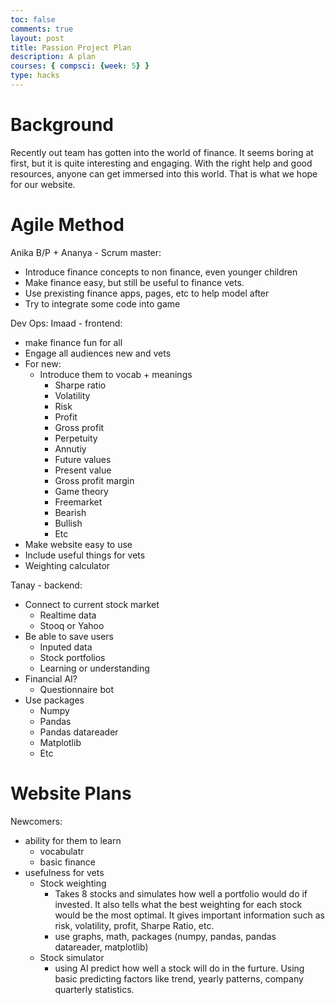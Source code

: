 ```yaml
---
toc: false
comments: true
layout: post
title: Passion Project Plan
description: A plan
courses: { compsci: {week: 5} }
type: hacks
---
```


# Background 

Recently out team has gotten into the world of finance. It seems boring at first, but it is quite interesting and engaging. With the right help and good resources, anyone can get immersed into this world. That is what we hope for our website. 

# Agile Method

Anika B/P + Ananya - Scrum master:  
- Introduce finance concepts to non finance, even younger children
- Make finance easy, but still be useful to finance vets.  
- Use prexisting finance apps, pages, etc to help model after
- Try to integrate some code into game

Dev Ops: 
Imaad - frontend: 
- make finance fun for all 
- Engage all audiences new and vets
- For new: 
    - Introduce them to vocab + meanings
        - Sharpe ratio 
        - Volatility 
        - Risk 
        - Profit 
        - Gross profit 
        - Perpetuity 
        - Annutiy 
        - Future values
        - Present value 
        - Gross profit margin 
        - Game theory 
        - Freemarket 
        - Bearish 
        - Bullish 
        - Etc
- Make website easy to use
- Include useful things for vets
- Weighting calculator

Tanay - backend: 
- Connect to current stock market 
    - Realtime data
    - Stooq or Yahoo 
- Be able to save users
    - Inputed data
    - Stock portfolios 
    - Learning or understanding 
- Financial AI? 
    - Questionnaire bot
- Use packages
    - Numpy 
    - Pandas
    - Pandas datareader
    - Matplotlib 
    - Etc

# Website Plans 

Newcomers: 
- ability for them to learn 
    - vocabulatr 
    - basic finance 
- usefulness for vets
    - Stock weighting
        - Takes 8 stocks and simulates how well a portfolio would do if invested. It also tells what the best weighting for each stock would be the most optimal. It gives important information such as risk, volatility, profit, Sharpe Ratio, etc.
        - use graphs, math, packages (numpy, pandas, pandas datareader, matplotlib)
    - Stock simulator
         - using AI predict how well a stock will do in the furture. Using basic predicting factors like trend, yearly patterns, company quarterly statistics. 
    